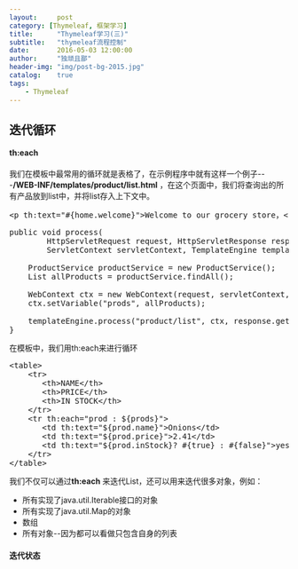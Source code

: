 ```yaml
---
layout:     post
category: [Thymeleaf, 框架学习]
title:      "Thymeleaf学习(三)"
subtitle:   "thymeleaf流程控制"
date:       2016-05-03 12:00:00
author:     "独顽且鄙"
header-img: "img/post-bg-2015.jpg"
catalog:    true
tags:
    - Thymeleaf
---
```


## 迭代循环

#### th:each

我们在模板中最常用的循环就是表格了，在示例程序中就有这样一个例子---**/WEB-INF/templates/product/list.html** ，在这个页面中，我们将查询出的所有产品放到list中，并将list存入上下文中。
<pre class="prettyprint linenums html">
&lt;p th:text="#{home.welcome}"&gt;Welcome to our grocery store，&lt;b&gt;duwanqiebi&lt;/b&gt;!&lt;/p&gt;
</pre>
<pre class="prettyprint linenums">
public void process(
        HttpServletRequest request, HttpServletResponse response,
        ServletContext servletContext, TemplateEngine templateEngine) {

    ProductService productService = new ProductService();
    List<Product> allProducts = productService.findAll(); 

    WebContext ctx = new WebContext(request, servletContext, request.getLocale());
    ctx.setVariable("prods", allProducts);

    templateEngine.process("product/list", ctx, response.getWriter());
}
</pre>

在模板中，我们用th:each来进行循环
<pre class="prettyprint linenums">
&lt;table&gt;
    &lt;tr&gt;
       &lt;th&gt;NAME&lt;/th&gt;
       &lt;th&gt;PRICE&lt;/th&gt;
       &lt;th&gt;IN STOCK&lt;/th&gt;
    &lt;/tr&gt;
    &lt;tr th:each="prod : ${prods}"&gt;
       &lt;td th:text="${prod.name}"&gt;Onions&lt;/td&gt;
       &lt;td th:text="${prod.price}"&gt;2.41&lt;/td&gt;
       &lt;td th:text="${prod.inStock}? #{true} : #{false}"&gt;yes&lt;/td&gt;
    &lt;/tr&gt;
&lt;/table&gt;
</pre>

我们不仅可以通过**th:each** 来迭代List，还可以用来迭代很多对象，例如：
- 所有实现了java.util.Iterable接口的对象
- 所有实现了java.util.Map的对象
- 数组
- 所有对象--因为都可以看做只包含自身的列表

#### 迭代状态



